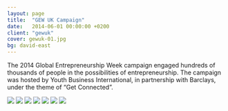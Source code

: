 ```yaml
---
layout: page
title:  "GEW UK Campaign"
date:   2014-06-01 00:00:00 +0200
client: "gewuk"
cover: gewuk-01.jpg
bg: david-east
---
```


The 2014 Global Entrepreneurship Week campaign engaged hundreds of thousands of people in the possibilities of entrepreneurship. The campaign was hosted by Youth Business International, in partnership with Barclays, under the theme of “Get Connected”.

<img src="/assets/images/projects/gew-uk-handshare-selfie-01.gif" class="image-wrapper inline mb">
<img src="/assets/images/projects/gew-uk-handshare-selfie-02.gif" class="image-wrapper inline mb">
<img src="/assets/images/projects/gew-uk-handshare-selfie-03.gif" class="image-wrapper inline mb">
<img src="/assets/images/projects/gew-uk-handshare-selfie-04.gif" class="image-wrapper inline mb">
<img src="/assets/images/projects/gew-uk-handshare-selfie-05.gif" class="image-wrapper inline mb">
<img src="/assets/images/projects/gew-uk-handshare-selfie-06.gif" class="image-wrapper inline mb">
<img src="/assets/images/projects/gew-uk-handshare-selfie-07.gif" class="image-wrapper inline">
